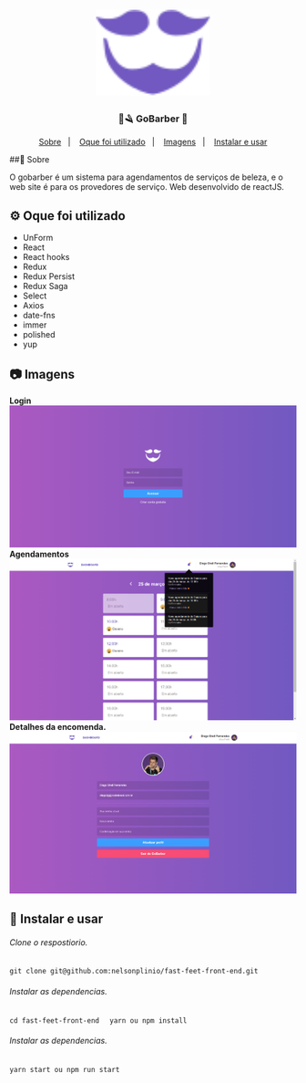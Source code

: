 
<h1 align="center">
    <img alt="Fast Feet" src="src/assets/logo-purple.svg" width="200px" />
</h1>

<h3 align="center">
  💈🪒 GoBarber 🧔
</h3>

<p align="center">
  <a href="#rocket-sobre-o-desafio">Sobre</a>&nbsp;&nbsp;&nbsp;|&nbsp;&nbsp;&nbsp;
  <a href='#gear-oque-foi-utilizado'>Oque foi utilizado</a>&nbsp;&nbsp;&nbsp;|&nbsp;&nbsp;&nbsp;
  <a href="#camera-imagens">Imagens</a>&nbsp;&nbsp;&nbsp;|&nbsp;&nbsp;&nbsp;
  <a href="#Instalar e usar">Instalar e usar</a>
</p>

##💈 Sobre

 O gobarber é um sistema para agendamentos de serviços de beleza, e o web site é para os provedores de serviço.  Web desenvolvido de reactJS.



## ⚙️ Oque foi utilizado
<ul>
  <li>UnForm</li>
  <li>React</li>
  <li>React hooks</li>
  <li>Redux</li>
  <li>Redux Persist</li>
  <li>Redux Saga</li>
  <li>Select</li>
  <li>Axios</li>
  <li>date-fns</li>
  <li>immer</li>
  <li>polished</li>
  <li>yup</li>
</ul>

## 📷 Imagens

<strong>Login</strong>
<img src='img/login.png'>
<br />
<strong>Agendamentos</strong>
<img src='img/dashboard.png'>
<br />
<strong>Detalhes da encomenda.</strong>
<img src='img/profile.png'>

## 🚀 Instalar e usar

###### Clone o respostiorio.
``git clone git@github.com:nelsonplinio/fast-feet-front-end.git``

###### Instalar as dependencias.
``cd fast-feet-front-end ``
`` yarn ou npm install``

###### Instalar as dependencias.
``yarn start ou npm run start ``
